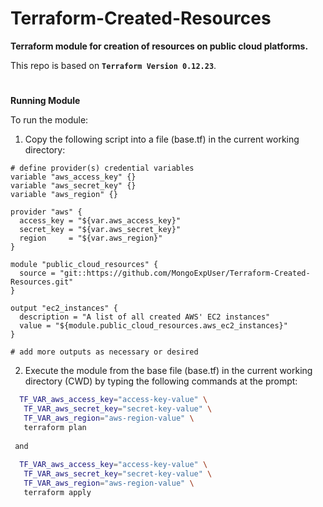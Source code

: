 #
# Terraform-Created-Resources

<strong>Terraform module for creation of resources on public cloud platforms.</strong>

This repo is based on <strong>```Terraform Version 0.12.23```</strong>.

#
<strong>Running Module</strong>

To run the module:

1) Copy the following script into a file (base.tf) in the current working directory:

```hcl
# define provider(s) credential variables
variable "aws_access_key" {}
variable "aws_secret_key" {}
variable "aws_region" {}

provider "aws" {
  access_key = "${var.aws_access_key}"
  secret_key = "${var.aws_secret_key}"
  region     = "${var.aws_region}"
}

module "public_cloud_resources" {
  source = "git::https://github.com/MongoExpUser/Terraform-Created-Resources.git"
}

output "ec2_instances" {
  description = "A list of all created AWS' EC2 instances"
  value = "${module.public_cloud_resources.aws_ec2_instances}"
}

# add more outputs as necessary or desired
```


2) Execute the module from the base file (base.tf) in the current working directory (CWD) by typing the following commands at the prompt:


```bash
  TF_VAR_aws_access_key="access-key-value" \
   TF_VAR_aws_secret_key="secret-key-value" \
   TF_VAR_aws_region="aws-region-value" \
   terraform plan
                                                                                    
 and
                                                                                    
  TF_VAR_aws_access_key="access-key-value" \
   TF_VAR_aws_secret_key="secret-key-value" \
   TF_VAR_aws_region="aws-region-value" \
   terraform apply
```
